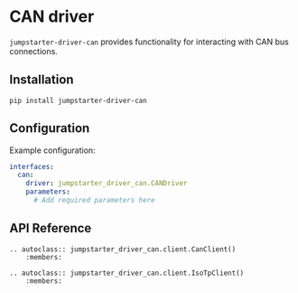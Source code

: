 # CAN driver

`jumpstarter-driver-can` provides functionality for interacting with CAN bus connections.

## Installation

```shell
pip install jumpstarter-driver-can
```

## Configuration

Example configuration:

```yaml
interfaces:
  can:
    driver: jumpstarter_driver_can.CANDriver
    parameters:
      # Add required parameters here
```

## API Reference

```{eval-rst}
.. autoclass:: jumpstarter_driver_can.client.CanClient()
    :members:
```

```{eval-rst}
.. autoclass:: jumpstarter_driver_can.client.IsoTpClient()
    :members:
```
